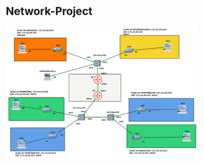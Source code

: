 # Network-Project
<img src = "https://github.com/NembotJules/Network-Project/blob/main/architecture.png">
